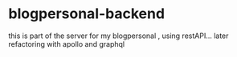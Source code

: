 # blogpersonal-backend
this is part of the server for my blogpersonal , using restAPI... later refactoring with apollo and graphql
